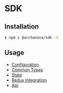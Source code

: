 # SDK

## Installation

```bash
$ npm i @archanova/sdk -S
```

## Usage

- [Configuration](configuration.md)
- [Common Types](common_types.md)
- [State](state.md)
- [Redux Integration](redux_integration.md)
- [Api](https://playground.archanova.run/)
